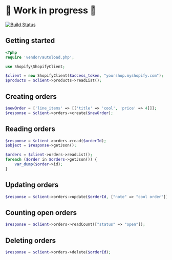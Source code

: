 
# 🚧 Work in progress 🚧

[![Build Status](https://travis-ci.org/Shopify/shopify-php.svg?branch=master)](https://travis-ci.org/Shopify/shopify-php) 

## Getting started

```php
<?php
require 'vendor/autoload.php'; 

use Shopify\ShopifyClient;

$client = new ShopifyClient($access_token, "yourshop.myshopify.com");
$products = $client->products->readList();

```

## Creating orders

```php
$newOrder = ['line_items' => [['title' => 'cool', 'price' => 4]]];
$response = $client->orders->create($newOrder);
```

## Reading orders

```php
$response = $client->orders->read($orderId);
$object = $response->getJson();
```

```php
$orders = $client->orders->readList();
foreach ($order in $orders->getJson()) {
    var_dump($order->id);
}
```

## Updating orders

```php
$response = $client->orders->update($orderId, ["note" => "cool order"]);
```

## Counting open orders

```php
$response = $client->orders->readCount(["status" => "open"]);
```

## Deleting orders

```php
$response = $client->orders->delete($orderId);
```
